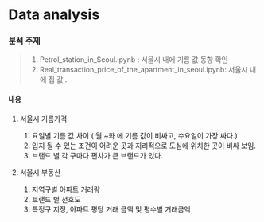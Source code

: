 
<h1>Data analysis</h1> 

<h3> 분석 주제 </h3>

> 1. Petrol_station_in_Seoul.ipynb : 서울시 내에 기름 값 동향 확인
> 2. Real_transaction_price_of_the_apartment_in_seoul.ipynb: 
> 서울시 내에 집 값 .
 
 <h4>내용</h4>
 
 1. 서울시 기름가격.
	1) 요일별 기름 값 차이 ( 월 ~화 에 기름 값이 비싸고, 수요일이 가장 싸다.) 
	 2) 입지 될 수 있는 조건이 어려운 곳과 지리적으로 도심에 위치한 곳이 비싸 보임. 
	 3) 브랜드 별 각 구마다 편차가 큰 브랜드가 있다.
	 
 2. 서울시 부동산
	 1) 지역구별 아파트 거래량
	 2) 브랜드 별 선호도 
	 3) 특정구 지정, 아파트 평당 거래 금액 및 평수별 거래금액 
	 

